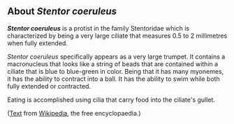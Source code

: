 About *Stentor coeruleus* 
-------------------------



***Stentor coeruleus*** is a protist in the family Stentoridae which is
characterized by being a very large ciliate that measures 0.5 to 2
millimetres when fully extended.

*Stentor coeruleus* specifically appears as a very large trumpet. It
contains a macronucleus that looks like a string of beads that are
contained within a ciliate that is blue to blue-green in color. Being
that it has many myonemes, it has the ability to contract into a ball.
It has the ability to swim while both fully extended or contracted.

Eating is accomplished using cilia that carry food into the ciliate\'s
gullet.

([Text](http://en.wikipedia.org/wiki/Stentor_coeruleus) from
[Wikipedia](http://en.wikipedia.org/), the free encyclopaedia.)
